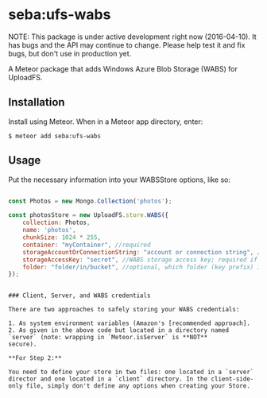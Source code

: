 seba:ufs-wabs
=========================

NOTE: This package is under active development right now (2016-04-10). It has
bugs and the API may continue to change. Please help test it and fix bugs,
but don't use in production yet.

A Meteor package that adds Windows Azure Blob Storage (WABS) for UploadFS.

## Installation

Install using Meteor. When in a Meteor app directory, enter:

```
$ meteor add seba:ufs-wabs
```

## Usage

Put the necessary information into your WABSStore options, like so:

```js

const Photos = new Mongo.Collection('photos');

const photosStore = new UploadFS.store.WABS({
    collection: Photos,
    name: 'photos',
    chunkSize: 1024 * 255,
    container: "myContainer", //required
  	storageAccountOrConnectionString: "account or connection string", // WABS storage account or connection string; required if not set in environment variables
  	storageAccessKey: "secret", //WABS storage access key; required if using a storage account and not set in environment variables
  	folder: "folder/in/bucket", //optional, which folder (key prefix) in the container to use
});
```
```

### Client, Server, and WABS credentials

There are two approaches to safely storing your WABS credentials:

1. As system environment variables (Amazon's [recommended approach].
2. As given in the above code but located in a directory named `server` (note: wrapping in `Meteor.isServer` is **NOT**
secure).

**For Step 2:**

You need to define your store in two files: one located in a `server` director and one located in a `client` directory. In the client-side-only file, simply don't define any options when creating your Store.